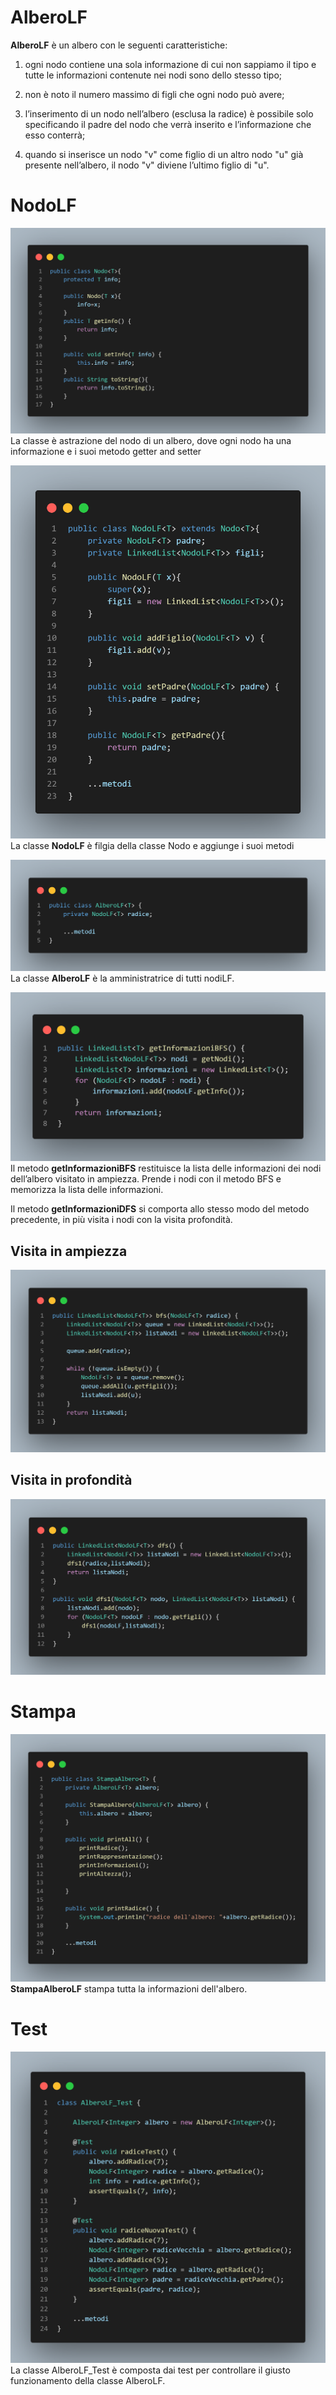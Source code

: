 # AlberoLF
**AlberoLF** è un albero con le seguenti caratteristiche: 

1. ogni nodo contiene una sola informazione di cui non sappiamo il tipo e
tutte le informazioni contenute nei nodi sono dello stesso tipo;
2. non è noto il numero massimo di figli che ogni nodo può avere;
3. l’inserimento di un nodo nell’albero (esclusa la radice) è possibile solo
specificando il padre del nodo che verrà inserito e l’informazione che esso
conterrà;

4. quando si inserisce un nodo "v" come figlio di un altro nodo "u" già presente
nell’albero, il nodo "v" diviene l’ultimo figlio di "u".

# NodoLF
![Nodo](img/nodo.png)
La classe è astrazione del nodo di un albero, dove ogni nodo ha una informazione e i suoi metodo getter and setter


![NodoLF](img/NodoLF.png)
La classe **NodoLF** è filgia della classe Nodo e aggiunge i suoi metodi 

![albero](img/albero.png)
La classe **AlberoLF** è la amministratrice di tutti nodiLF.

![informazioniBFS](img/informazionBFS.png)
Il metodo **getInformazioniBFS** restituisce la lista delle informazioni dei nodi dell’albero visitato in ampiezza. Prende i nodi con il metodo BFS e memorizza la lista delle informazioni.

Il metodo **getInformazioniDFS** si comporta allo stesso modo del metodo precedente, in più visita i nodi con la visita profondità.

## Visita in ampiezza
![bfs](img/bfs.png)

## Visita in profondità
![dfs](img/dfs.png)

# Stampa
![stampa](img/stampa.png)
**StampaAlberoLF** stampa tutta la informazioni dell'albero. 

# Test
![test](img/test.png)
La classe AlberoLF_Test è composta dai test per controllare il giusto funzionamento della classe AlberoLF.